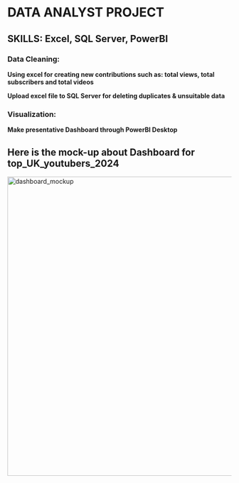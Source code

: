 # DATA ANALYST PROJECT

## SKILLS: Excel, SQL Server, PowerBI

### Data Cleaning:
**Using excel for creating new contributions such as: total views, total subscribers and total videos**

**Upload excel file to SQL Server for deleting duplicates & unsuitable data**

### Visualization:
**Make presentative Dashboard through PowerBI Desktop**

## Here is the mock-up about Dashboard for top_UK_youtubers_2024

<img width="672" alt="dashboard_mockup" src="https://github.com/user-attachments/assets/cd91460e-1d75-4bd0-8d0e-b69897fa9364">

